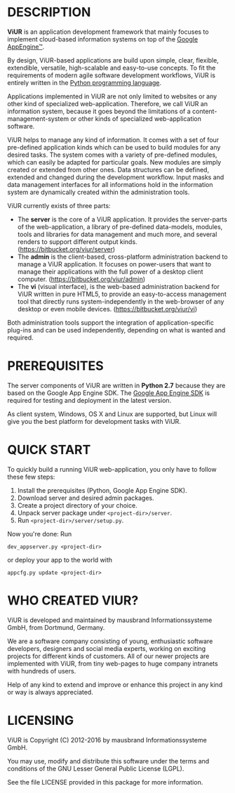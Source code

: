 
DESCRIPTION
===========

**ViUR** is an application development framework that mainly focuses to
implement cloud-based information systems on top of the
[Google AppEngine™](http://appengine.google.com).

By design, ViUR-based applications are build upon simple, clear, flexible,
extendible, versatile, high-scalable and easy-to-use concepts. To fit the
requirements of modern agile software development workflows, ViUR is entirely
written in the [Python programming language](http://www.python.org/).

Applications implemented in ViUR are not only limited to websites or any other
kind of specialized web-application. Therefore, we call ViUR an information
system, because it goes beyond the limitations of a content-management-system
or other kinds of specialized web-application software.

ViUR helps to manage any kind of information. It comes with a set of four
pre-defined application kinds which can be used to build modules for any
desired tasks. The system comes with a variety of pre-defined modules, which
can easily be adapted for particular goals. New modules are simply created or
extended from other ones. Data structures can be defined, extended and changed
during the development workflow. Input masks and data management interfaces
for all informations hold in the information system are dynamically created
within the administration tools.

ViUR currently exists of three parts:

- The **server** is the core of a ViUR application. It provides the server-parts
  of the web-application, a library of pre-defined data-models, modules, tools
  and libraries for data management and much more, and several renders to
  support different output kinds. (https://bitbucket.org/viur/server)
- The **admin** is the client-based, cross-platform administration backend to
  manage a ViUR application. It focuses on power-users that want to manage
  their applications with the full power of a desktop client computer.
  (https://bitbucket.org/viur/admin)
- The **vi** (visual interface), is the web-based administration backend for
  ViUR written in pure HTML5, to provide an easy-to-access management tool
  that directly runs system-independently in the web-browser of any desktop or
  even mobile devices. (https://bitbucket.org/viur/vi)

Both administration tools support the integration of application-specific
plug-ins and can be used independently, depending on what is wanted and
required.

PREREQUISITES
=============

The server components of ViUR are written in **Python 2.7** because they are
based on the Google App Engine SDK. The [Google App Engine SDK](https://cloud.google.com/appengine/downloads#Google_App_Engine_SDK_for_Python)
is required for testing and deployment in the latest version.

As client system, Windows, OS X and Linux are supported, but Linux will give
you the best platform for development tasks with ViUR.

QUICK START
===========

To quickly build a running ViUR web-application, you only have to follow these
few steps:

1. Install the prerequisites (Python, Google App Engine SDK).
2. Download server and desired admin packages.
3. Create a project directory of your choice.
4. Unpack server package under ``<project-dir>/server``.
5. Run ``<project-dir>/server/setup.py``.

Now you're done: Run

	dev_appserver.py <project-dir>

or deploy your app to the world with

	appcfg.py update <project-dir>


WHO CREATED VIUR?
=================

ViUR is developed and maintained by mausbrand Informationssysteme GmbH,
from Dortmund, Germany.

We are a software company consisting of young, enthusiastic software
developers, designers and social media experts, working on exciting
projects for different kinds of customers. All of our newer projects are
implemented with ViUR, from tiny web-pages to huge company intranets with
hundreds of users.

Help of any kind to extend and improve or enhance this project in any kind or 
way is always appreciated.

LICENSING
=========

ViUR is Copyright (C) 2012-2016 by mausbrand Informationssysteme GmbH.

You may use, modify and distribute this software under the terms and conditions
of the GNU Lesser General Public License (LGPL).

See the file LICENSE provided in this package for more information.
